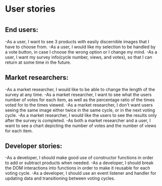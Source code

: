 <h1>User stories<h1>

<h2>End users:</h2>
-As a user, I want to see 3 products with easily discernible images that I have to choose from.
-As a user, I would like my selection to be handled by a vote button, in case I choose the wrong option or I change my mind.
-As a user, I want my survey info(cycle number, views, and votes), so that I can return at some time in the future.

<h2>Market researchers:</h2>
-As a market researcher, I would like to be able to change the length of the survey at any time.
-As a market researcher, I want to see what the users number of votes for each item, as well as the percentage ratio of the times voted for to the times viewed.
-As a market researcher, I don't want users seeing the same image either twice in the same cycle, or in the next voting cycle.
-As a market researcher, I would like the users to see the results only after the survey is completed.
-As both a market researcher and a user, I want to see a chart depicting the number of votes and the number of views for each item.

<h2>Developer stories:</h2>
-As a developer, I should make good use of constructor functions in order to add or subtract products when needed.
-As a developer, I should break the DOM interactions into functions in order to make it reusable for each voting cycle.
-As a developer, I should use an event listener and handler for updating data and transitioning between voting cycles.
